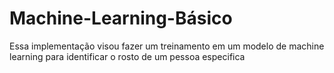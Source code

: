 # Machine-Learning-Básico
Essa implementação visou fazer um treinamento em um modelo de machine learning para identificar o rosto de um pessoa especifica
